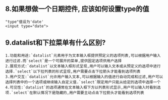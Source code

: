 ## **8.如果想做一个日期控件, 应该如何设置type的值**

```
"type"值设为'date'
<input type="date">
```

## **9.datalist和下拉菜单有什么区别?**

```
1.功能和用途:`datalist`元素用于为文本输入框提供预定义的选项列表,可以根据用户输入进行过滤.而`select`是一个可展开的菜单,提供固定选项供用户选择
2.展现方式:`datalist`以文本输入框形式呈现,用户可以输入文本或从预定义的选项中进行选择.`select`以下拉列表的形式呈现,用户需要点击下拉箭头才能看到选项列表
3.用户交互:`datalist`允许用户输入文本,可以根据输入的值进行自动完成和过滤,用户可以选择列表中的一个选项或继续输入自定义值.`select`限定用户只能从给定的选项中选择一个
4.可见性:`datalist`的选项通常在文本输入框下方以列表形式显示,用户可以输入时看到选项.`select`在默认情况下是隐藏的,用户需要主动点击下拉箭头才能看到选项列表

```

